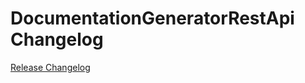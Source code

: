 # DocumentationGeneratorRestApi Changelog

[Release Changelog](https://github.com/spryker/documentation-generator-rest-api/releases)
